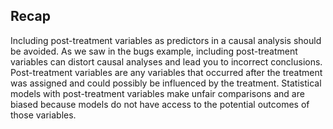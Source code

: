 ## Recap

Including post-treatment variables as predictors in a causal analysis should be avoided. As we saw in the bugs example, including post-treatment variables can distort causal analyses and lead you to incorrect conclusions. Post-treatment variables are any variables that occurred after the treatment was assigned and could possibly be influenced by the treatment. Statistical models with post-treatment variables make unfair comparisons and are biased because models do not have access to the potential outcomes of those variables.

<br>
<br>
<br>

